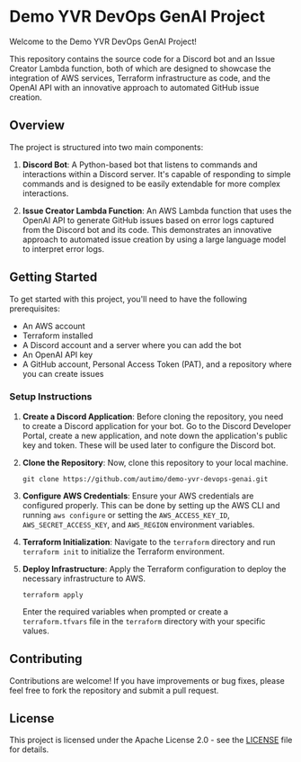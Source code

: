 # Demo YVR DevOps GenAI Project

Welcome to the Demo YVR DevOps GenAI Project!

This repository contains the source code for a Discord bot and an Issue Creator Lambda function, both of which are designed to showcase the integration of AWS services, Terraform infrastructure as code, and the OpenAI API with an innovative approach to automated GitHub issue creation.

## Overview

The project is structured into two main components:

1. **Discord Bot**: A Python-based bot that listens to commands and interactions within a Discord server. It's capable of responding to simple commands and is designed to be easily extendable for more complex interactions.

2. **Issue Creator Lambda Function**: An AWS Lambda function that uses the OpenAI API to generate GitHub issues based on error logs captured from the Discord bot and its code. This demonstrates an innovative approach to automated issue creation by using a large language model to interpret error logs.

## Getting Started

To get started with this project, you'll need to have the following prerequisites:

- An AWS account
- Terraform installed
- A Discord account and a server where you can add the bot
- An OpenAI API key
- A GitHub account, Personal Access Token (PAT), and a repository where you can create issues

### Setup Instructions

1. **Create a Discord Application**: Before cloning the repository, you need to create a Discord application for your bot. Go to the Discord Developer Portal, create a new application, and note down the application's public key and token. These will be used later to configure the Discord bot.

2. **Clone the Repository**: Now, clone this repository to your local machine.

   ```shell
   git clone https://github.com/autimo/demo-yvr-devops-genai.git
   ```

3. **Configure AWS Credentials**: Ensure your AWS credentials are configured properly. This can be done by setting up the AWS CLI and running `aws configure` or setting the `AWS_ACCESS_KEY_ID`, `AWS_SECRET_ACCESS_KEY`, and `AWS_REGION` environment variables.

4. **Terraform Initialization**: Navigate to the `terraform` directory and run `terraform init` to initialize the Terraform environment.

5. **Deploy Infrastructure**: Apply the Terraform configuration to deploy the necessary infrastructure to AWS.

   ```shell
   terraform apply
   ```

   Enter the required variables when prompted or create a `terraform.tfvars` file in the `terraform` directory with your specific values.

## Contributing

Contributions are welcome! If you have improvements or bug fixes, please feel free to fork the repository and submit a pull request.

## License

This project is licensed under the Apache License 2.0 - see the [LICENSE](LICENSE) file for details.

